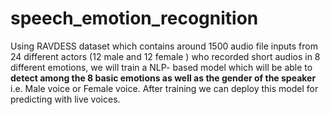 # speech_emotion_recognition
Using RAVDESS dataset which contains  around 1500 audio file inputs from 24 different actors (12 male and 12 female ) who recorded short audios in 8 different emotions, we will train a NLP- based model which will be able to **detect among the 8 basic emotions as well as the gender of the speaker** i.e. Male voice or Female voice.  After training we can deploy this model for predicting with live voices.